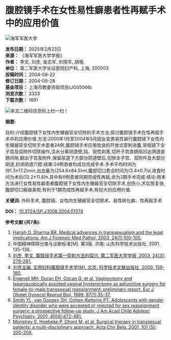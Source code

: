 # 腹腔镜手术在女性易性癖患者性再赋手术中的应用价值

![海军军医大学](https://www.smmu.edu.cn/uploadfile/ajsmmu/fixed_content/zzbg/school-big（海军军医大学）.jpg)

**发布日期：** 2025年2月23日  
**来源：** 《海军军医大学学报》  
**作者：** 李文, 刘彦, 金志军, 刘晓军, 胡电  
**单位：** 第二军医大学长征医院妇产科, 上海, 200003  
**投稿时间：** 2004-08-22  
**修订日期：** 2004-09-28  
**基金项目：** 上海市教委资助项目(JG05066)  
**浏览次数：** 2333  
**下载次数：** 1691  

![本文二维码信息](https://www.smmu.edu.cn/uploadfile/two_dimensional_code_img/ajsmmu/2004/12/041230.png)码上扫一扫！

**摘要:**

目的:介绍腹腔镜下女性内生殖器官全切除的手术方法,探讨腹腔镜手术在性再赋手术中的应用价值.方法:2000年1月至2004年5月因女变男易性癖行腹腔镜下女性内生殖器官全切除手术患者24例,腹腔镜手术应用改良的开放式穿刺进腹,常规镜下全子宫及双附件切除操作,注水分离阴道壁,钝、锐性剥离,切开子宫直肠陷凹达阴道直肠间隙,翻出子宫及附件,保留尿道下方部分阴道壁后,切除全子宫、双附件及大部分阴道,封闭阴道穴腔.结果:24例患者均成功完成手术.手术平均时间为(91.3±17.2)min,出血量为(254.6±84.5)ml,腹部切口愈合时间为(3.4±0.7)d,进食时间为术后(12.2±11.8)h.其中有6例患者同期完成性再赋,余为2期手术完成.结论:用本方法进行女性易性癖患者腹腔镜下女性内生殖器官全切除手术,创伤小,术后恢复快,腹部切口瘢痕美观,有利于1期完成性再赋手术,有较大的应用价值.

**关键词:** 外科手术, 腹腔镜、女性内生殖器官全切除术、易性转化癖、性再赋手术  

**DOI：** [10.3724/SP.J.1008.2004.01374](http://dx.doi.org/10.3724/SP.J.1008.2004.01374)

**参考文献 (共7条):**
1. [Harish D, Sharma BR. Medical advances in transsexualism and the legal implications. Am J Forensic Med Pathol, 2003, 24(1):100-105.](view_reference.aspx?jid=97B6C8CEDDD68A24D87D0106685E8B5C&aid=11316ADA1C474D3F46872AAED6FDF639&yid=D43C4A19B2EE3C0A&iid=CA4FD0336C81A37A&myjid=18AF8F1EB82D46F97A96332747E11D21&myyid=D0E58B75BFD8E51C&myaid=FD376CC9E0FEDB7E)
2. 中国精神障碍分类与诊断标准[M]. 第3版. 济南: 山东科学技术出版社, 2001. 135-136.
3. [刘彦, 李文. 腹腔镜手术第一穿刺方法的探讨. 第二军医大学学报, 2003, 24(3): 279-281.](view_reference.aspx?jid=18AF8F1EB82D46F97A96332747E11D21&aid=BD834EBD6A4662E4&yid=D43C4A19B2EE3C0A&iid=38B194292C032A66&myjid=18AF8F1EB82D46F97A96332747E11D21&myyid=D0E58B75BFD8E51C&myaid=FD376CC9E0FEDB7E)
4. [刘彦主编. 实用妇科腹腔镜手术学[M]. 北京: 科学技术文献出版社, 2000. 159-180.](view_reference.aspx?jid=18AF8F1EB82D46F97A96332747E11D21&aid=BD834EBD6A4662E4&yid=D43C4A19B2EE3C0A&iid=38B194292C032A66&myjid=18AF8F1EB82D46F97A96332747E11D21&myyid=D0E58B75BFD8E51C&myaid=FD376CC9E0FEDB7E)
5. [Ergeneli MH, Duran EH, Ozcan G, et al. Vaginectomy and laparoscopically assisted vaginal hysterectomy as adjunctive surgery for female-to-male transsexual reassignment: preliminary report. Eur J Obstet Gynecol Reprod Biol, 1999, 87(1):35-37.](view_reference.aspx?jid=398FB6BA18C915C8048AB121E4455001&aid=748A7806E8BD2AAD778F83B5A4E7BB00&yid=B914830F5B1D1078&iid=CA4FD0336C81A37A&myjid=18AF8F1EB82D46F97A96332747E11D21&myyid=D0E58B75BFD8E51C&myaid=FD376CC9E0FEDB7E)
6. [Smith YL, van Goozen SH, Cohen-Kettenis PT. Adolescents with gender identity disorder who were accepted or rejected for sex reassignment surgery: a prospective follow-up study. J Am Acad Child Adolesc Psychiatry, 2001, 40(4):472-481.](view_reference.aspx?jid=46E40FBC436B8D7151E31EAB9B0B1993&aid=1981D198540E41F2AE64F25C32B517F6&yid=14E7EF987E4155E6&iid=E158A972A605785F&myjid=18AF8F1EB82D46F97A96332747E11D21&myyid=D0E58B75BFD8E51C&myaid=FD376CC9E0FEDB7E)
7. [Monstrey S, Hoebeke P, Dhont M, et al. Surgical therapy in transsexual patients: a multi-disciplinary approach. Acta Chir Belg, 2001, 101 (5): 200-209.](view_reference.aspx?jid=7F6BBDBE3A8B370AD2419F751B40870F&aid=3C69EAB6731B1E8C3ABA18D10E444C35&yid=66CA3C065D574813C77D75F318D3FC42&iid=E158A972A605785F&myjid=18AF8F1EB82D46F97A96332747E11D21&myyid=D0E58B75BFD8E51C&myaid=FD376CC9E0FEDB7E)